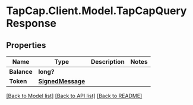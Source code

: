 # TapCap.Client.Model.TapCapQueryResponse
## Properties

Name | Type | Description | Notes
------------ | ------------- | ------------- | -------------
**Balance** | **long?** |  | 
**Token** | [**SignedMessage**](SignedMessage.md) |  | 

[[Back to Model list]](../README.md#documentation-for-models) [[Back to API list]](../README.md#documentation-for-api-endpoints) [[Back to README]](../README.md)

